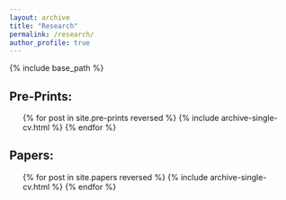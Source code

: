 ```yaml
---
layout: archive
title: "Research"
permalink: /research/
author_profile: true
---
```


{% include base_path %}

Pre-Prints:
-----------

<ul>{% for post in site.pre-prints reversed %}
    {% include archive-single-cv.html %}
  {% endfor %}</ul>

Papers:
-------

<ul>{% for post in site.papers reversed %}
    {% include archive-single-cv.html %}
  {% endfor %}</ul>
